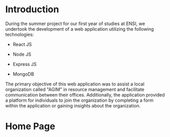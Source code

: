 # Introduction
During the summer project for our first year of studies at ENSI, we undertook the development of a web application utilizing the following technologies:

- React JS
  
- Node JS
  
- Express JS
  
- MongoDB

The primary objective of this web application was to assist a local organization called "AGIM" in resource management and facilitate communication between their offices. Additionally, the application provided a platform for individuals to join the organization by completing a form within the application or gaining insights about the organization.

# Home Page


